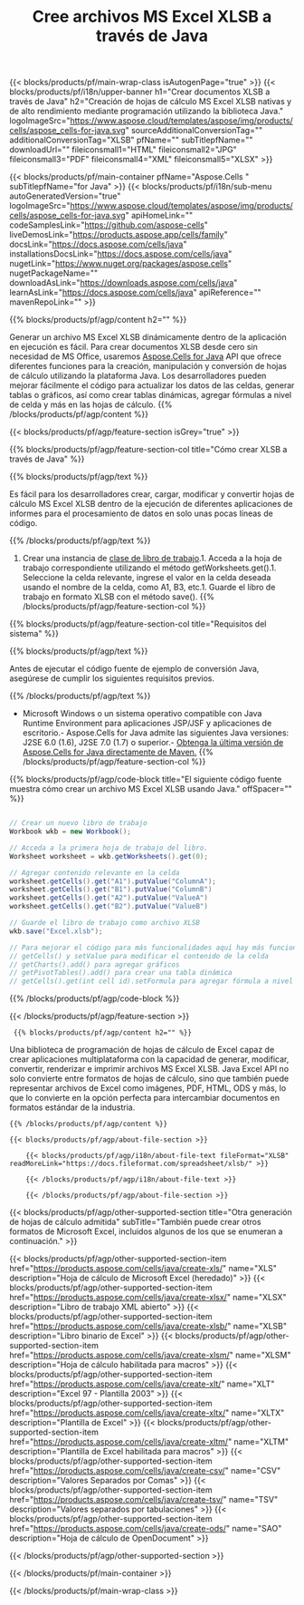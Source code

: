 ﻿---
title: Cree archivos MS Excel XLSB a través de Java 
url: /es/java/create-xlsb/ 
description: Java Código de muestra para generar documentos XLSB. Utilice este código para crear archivos MS Excel XLSB dentro de una aplicación web o de escritorio basada en Java.
---
{{< blocks/products/pf/main-wrap-class isAutogenPage="true" >}}
{{< blocks/products/pf/i18n/upper-banner h1="Crear documentos XLSB a través de Java" h2="Creación de hojas de cálculo MS Excel XLSB nativas y de alto rendimiento mediante programación utilizando la biblioteca Java." logoImageSrc="https://www.aspose.cloud/templates/aspose/img/products/cells/aspose_cells-for-java.svg" sourceAdditionalConversionTag="" additionalConversionTag="XLSB" pfName="" subTitlepfName="" downloadUrl="" fileiconsmall1="HTML" fileiconsmall2="JPG" fileiconsmall3="PDF" fileiconsmall4="XML" fileiconsmall5="XLSX" >}}

{{< blocks/products/pf/main-container pfName="Aspose.Cells " subTitlepfName="for Java" >}}
{{< blocks/products/pf/i18n/sub-menu autoGeneratedVersion="true" logoImageSrc="https://www.aspose.cloud/templates/aspose/img/products/cells/aspose_cells-for-java.svg" apiHomeLink="" codeSamplesLink="https://github.com/aspose-cells" liveDemosLink="https://products.aspose.app/cells/family" docsLink="https://docs.aspose.com/cells/java" installationsDocsLink="https://docs.aspose.com/cells/java" nugetLink="https://www.nuget.org/packages/aspose.cells" nugetPackageName="" downloadAsLink="https://downloads.aspose.com/cells/java" learnAsLink="https://docs.aspose.com/cells/java" apiReference="" mavenRepoLink="" >}}

{{% blocks/products/pf/agp/content h2="" %}}

 Generar un archivo MS Excel XLSB dinámicamente dentro de la aplicación en ejecución es fácil. Para crear documentos XLSB desde cero sin necesidad de MS Office, usaremos
 [Aspose.Cells for Java](https://products.aspose.com/cells/java) 
 API que ofrece diferentes funciones para la creación, manipulación y conversión de hojas de cálculo utilizando la plataforma Java. Los desarrolladores pueden mejorar fácilmente el código para actualizar los datos de las celdas, generar tablas o gráficos, así como crear tablas dinámicas, agregar fórmulas a nivel de celda y más en las hojas de cálculo.
{{% /blocks/products/pf/agp/content %}}

{{< blocks/products/pf/agp/feature-section isGrey="true" >}}

{{% blocks/products/pf/agp/feature-section-col title="Cómo crear XLSB a través de Java" %}}

{{% blocks/products/pf/agp/text %}}

 Es fácil para los desarrolladores crear, cargar, modificar y convertir hojas de cálculo MS Excel XLSB dentro de la ejecución de diferentes aplicaciones de informes para el procesamiento de datos en solo unas pocas líneas de código.

{{% /blocks/products/pf/agp/text %}}

1. Crear una instancia de [clase de libro de trabajo](https://apireference.aspose.com/cells/java/com.aspose.cells/Workbook).1. Acceda a la hoja de trabajo correspondiente utilizando el método getWorksheets.get().1. Seleccione la celda relevante, ingrese el valor en la celda deseada usando el nombre de la celda, como A1, B3, etc.1. Guarde el libro de trabajo en formato XLSB con el método save().
{{% /blocks/products/pf/agp/feature-section-col %}}

{{% blocks/products/pf/agp/feature-section-col title="Requisitos del sistema" %}}

{{% blocks/products/pf/agp/text %}}

Antes de ejecutar el código fuente de ejemplo de conversión Java, asegúrese de cumplir los siguientes requisitos previos.  

{{% /blocks/products/pf/agp/text %}}

- Microsoft Windows o un sistema operativo compatible con Java Runtime Environment para aplicaciones JSP/JSF y aplicaciones de escritorio.- Aspose.Cells for Java admite las siguientes Java versiones: J2SE 6.0 (1.6), J2SE 7.0 (1.7) o superior.- [Obtenga la última versión de Aspose.Cells for Java directamente de Maven.](https://docs.aspose.com/cells/java/installation/) 
{{% /blocks/products/pf/agp/feature-section-col %}}

{{% blocks/products/pf/agp/code-block title="El siguiente código fuente muestra cómo crear un archivo MS Excel XLSB usando Java." offSpacer="" %}}

```cs

// Crear un nuevo libro de trabajo
Workbook wkb = new Workbook();

// Acceda a la primera hoja de trabajo del libro.
Worksheet worksheet = wkb.getWorksheets().get(0);

// Agregar contenido relevante en la celda
worksheet.getCells().get("A1").putValue("ColumnA");
worksheet.getCells().get("B1").putValue("ColumnB")
worksheet.getCells().get("A2").putValue("ValueA")
worksheet.getCells().get("B2").putValue("ValueB")

// Guarde el libro de trabajo como archivo XLSB
wkb.save("Excel.xlsb"); 

// Para mejorar el código para más funcionalidades aquí hay más funciones
// getCells() y setValue para modificar el contenido de la celda
// getCharts().add() para agregar gráficos
// getPivotTables().add() para crear una tabla dinámica
// getCells().get(int cell id).setFormula para agregar fórmula a nivel de celda


```

{{% /blocks/products/pf/agp/code-block %}}

{{< /blocks/products/pf/agp/feature-section >}}

<!-- aboutfile Starts -->

     
     {{% blocks/products/pf/agp/content h2="" %}}

 Una biblioteca de programación de hojas de cálculo de Excel capaz de crear aplicaciones multiplataforma con la capacidad de generar, modificar, convertir, renderizar e imprimir archivos MS Excel XLSB. Java Excel API no solo convierte entre formatos de hojas de cálculo, sino que también puede representar archivos de Excel como imágenes, PDF, HTML, ODS y más, lo que lo convierte en la opción perfecta para intercambiar documentos en formatos estándar de la industria.



    {{% /blocks/products/pf/agp/content %}}

    {{< blocks/products/pf/agp/about-file-section >}}

        {{< blocks/products/pf/agp/i18n/about-file-text fileFormat="XLSB" readMoreLink="https://docs.fileformat.com/spreadsheet/xlsb/" >}}

        {{< /blocks/products/pf/agp/i18n/about-file-text >}}

        {{< /blocks/products/pf/agp/about-file-section >}}

          

<!-- aboutfile Ends -->

{{< blocks/products/pf/agp/other-supported-section title="Otra generación de hojas de cálculo admitida" subTitle="También puede crear otros formatos de Microsoft Excel, incluidos algunos de los que se enumeran a continuación." >}}

{{< blocks/products/pf/agp/other-supported-section-item href="https://products.aspose.com/cells/java/create-xls/" name="XLS" description="Hoja de cálculo de Microsoft Excel (heredado)" >}} 
{{< blocks/products/pf/agp/other-supported-section-item href="https://products.aspose.com/cells/java/create-xlsx/" name="XLSX" description="Libro de trabajo XML abierto" >}} 
{{< blocks/products/pf/agp/other-supported-section-item href="https://products.aspose.com/cells/java/create-xlsb/" name="XLSB" description="Libro binario de Excel" >}} 
{{< blocks/products/pf/agp/other-supported-section-item href="https://products.aspose.com/cells/java/create-xlsm/" name="XLSM" description="Hoja de cálculo habilitada para macros" >}} 
{{< blocks/products/pf/agp/other-supported-section-item href="https://products.aspose.com/cells/java/create-xlt/" name="XLT" description="Excel 97 - Plantilla 2003" >}} 
{{< blocks/products/pf/agp/other-supported-section-item href="https://products.aspose.com/cells/java/create-xltx/" name="XLTX" description="Plantilla de Excel" >}} 
{{< blocks/products/pf/agp/other-supported-section-item href="https://products.aspose.com/cells/java/create-xltm/" name="XLTM" description="Plantilla de Excel habilitada para macros" >}} 
{{< blocks/products/pf/agp/other-supported-section-item href="https://products.aspose.com/cells/java/create-csv/" name="CSV" description="Valores Separados por Comas" >}} 
{{< blocks/products/pf/agp/other-supported-section-item href="https://products.aspose.com/cells/java/create-tsv/" name="TSV" description="Valores separados por tabulaciones" >}} 
{{< blocks/products/pf/agp/other-supported-section-item href="https://products.aspose.com/cells/java/create-ods/" name="SAO" description="Hoja de cálculo de OpenDocument" >}} 

{{< /blocks/products/pf/agp/other-supported-section >}}

{{< /blocks/products/pf/main-container >}}
    
{{< /blocks/products/pf/main-wrap-class >}}
